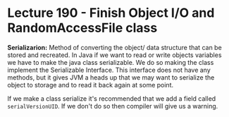 # Lecture 190 - Finish Object I/O and RandomAccessFile class

**Serializarion:** Method of converting the object/ data structure that can be stored and recreated. In Java if we 
want to read or write objects variables we have to make the java class serializable. We do so making the class 
implement the Serializable Interface. This interface does not have any methods, but it gives JVM a heads up that we 
may want to serialize the object to storage and to read it back again at some point.

If we make a class serialize it's recommended that we add a field called `serialVersionUID`. If we don't do so then 
compiler will give us a warning.

